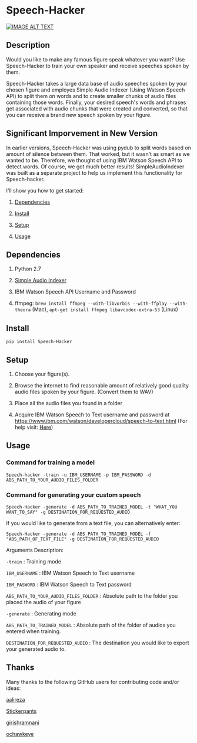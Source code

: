 # Speech-Hacker


[![IMAGE ALT TEXT](images/screen.png)](https://www.youtube.com/watch?v=pV8FQpc1NlQ "Youtube_Video" )


## Description

Would you like to make any famous figure speak whatever you want? Use Speech-Hacker to train your own speaker and receive speeches spoken by them.

Speech-Hacker takes a large data base of audio speeches spoken by your chosen figure and employes Simple Audio Indexer (Using Watson Speech API) to split them on words and to create smaller chunks of audio files containing those words. Finally, your desired speech's words and phrases get associated with audio chunks that were created and converted, so that you can receive a brand new speech spoken by your figure.


## Significant Imporvement in New Version

In earlier versions, Speech-Hacker was using pydub to split words based on amount of silence between them. That worked, but it wasn't as smart as we wanted to be. Therefore, we thought of using IBM Watson Speech API to detect words. Of course, we got much better results! SimpleAudioIndexer was built as a separate project to help us implement this functionality for Speech-hacker. 

I'll show you how to get started:

   1. [Dependencies](https://github.com/ParhamP/Speech-Hacker#dependencies "Dependencies")

   2. [Install](https://github.com/ParhamP/Speech-Hacker#install "Install")

   3. [Setup](https://github.com/ParhamP/Speech-Hacker#setup "Setup")

   4. [Usage](https://github.com/ParhamP/Speech-Hacker#usage "Usage")


## Dependencies

1. Python 2.7

2. [Simple Audio Indexer](https://github.com/aalireza/SimpleAudioIndexer> "Simple Audio Indexer")

3. IBM Watson Speech API Username and Password

3. ffmpeg: `brew install ffmpeg --with-libvorbis --with-ffplay --with-theora` (Mac), `apt-get install ffmpeg libavcodec-extra-53` (Linux)


## Install

`pip install Speech-Hacker`


## Setup


1. Choose your figure(s).

2. Browse the internet to find reasonable amount of relatively good quality audio files spoken by your figure. (Convert them to WAV)

3. Place all the audio files you found in a folder

4. Acquire IBM Watson Speech to Text username and password at https://www.ibm.com/watson/developercloud/speech-to-text.html (For help visit: [Here](https://www.ibm.com/watson/developercloud/doc/getting_started/gs-credentials.shtml> "IBM_GetStarted"))


## Usage

### Command for training a model

`Speech-hacker -train -u IBM_USERNAME -p IBM_PASSWORD -d ABS_PATH_TO_YOUR_AUDIO_FILES_FOLDER`


### Command for generating your custom speech

`Speech-Hacker -generate -d ABS_PATH_TO_TRAINED_MODEL -t "WHAT_YOU WANT_TO_SAY" -g DESTINATION_FOR_REQUESTED_AUDIO`



If you would like to generate from a text file, you can alternatively enter:

`Speech-Hacker -generate -d ABS_PATH_TO_TRAINED_MODEL -f "ABS_PATH_OF_TEXT_FILE" -g DESTINATION_FOR_REQUESTED_AUDIO`


Arguments Description:

`-train` : Training mode

`IBM_USERNAME` : IBM Watson Speech to Text username

`IBM_PASWORD` : IBM Watson Speech to Text password

`ABS_PATH_TO_YOUR_AUDIO_FILES_FOLDER` : Absolute path to the folder you placed the audio of your figure

`-generate` : Generating mode

`ABS_PATH_TO_TRAINED_MODEL` : Absolute path of the folder of audios you entered when training.

`DESTINATION_FOR_REQUESTED_AUDIO` : The destination you would like to export your generated audio to. 



## Thanks

Many thanks to the following GitHub users for contributing code and/or ideas:

[aalireza](https://github.com/aalireza> "aalireza")

[Stickerpants](https://github.com/Stickerpants> "Stickerpants")

[girishramnani](https://github.com/girishramnani> "girishramnani")

[ochawkeye](https://github.com/ochawkeye> "ochawkeye")


